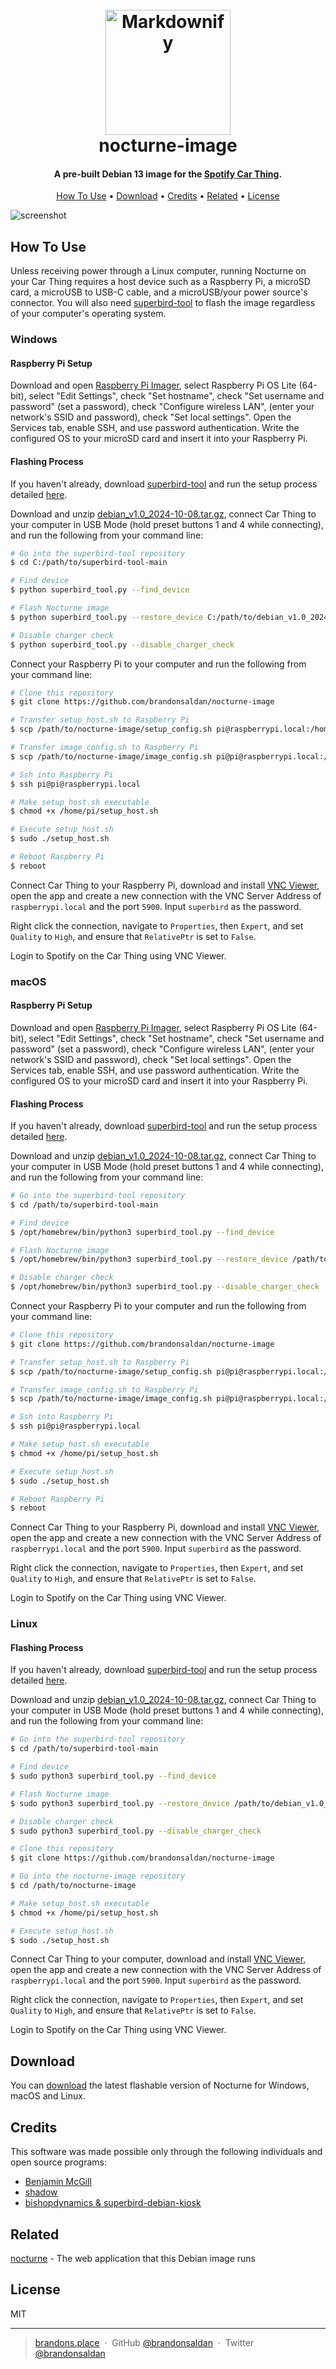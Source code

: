 
<h1 align="center">
  <br>
  <a href="http://www.amitmerchant.com/electron-markdownify"><img src="https://raw.githubusercontent.com/brandonsaldan/nocturne-image/refs/heads/main/pictures/nocturne-logo.png" alt="Markdownify" width="200"></a>
  <br>
  nocturne-image
  <br>
</h1>

<h4 align="center">A pre-built Debian 13 image for the <a href="https://carthing.spotify.com/" target="_blank">Spotify Car Thing</a>.</h4>

<p align="center">
  <a href="#how-to-use">How To Use</a> •
  <a href="#download">Download</a> •
  <a href="#credits">Credits</a> •
  <a href="#related">Related</a> •
  <a href="#license">License</a>
</p>

![screenshot](https://raw.githubusercontent.com/brandonsaldan/nocturne-image/refs/heads/main/pictures/nocturne-1.png)

## How To Use

Unless receiving power through a Linux computer, running Nocturne on your Car Thing requires a host device such as a Raspberry Pi, a microSD card, a microUSB to USB-C cable, and a microUSB/your power source's connector. You will also need [superbird-tool](https://github.com/bishopdynamics/superbird-tool) to flash the image regardless of your computer's operating system.

### Windows

#### Raspberry Pi Setup

Download and open [Raspberry Pi Imager](https://downloads.raspberrypi.org/imager/imager_latest.dmg), select Raspberry Pi OS Lite (64-bit), select "Edit Settings", check "Set hostname", check "Set username and password" (set a password), check "Configure wireless LAN", (enter your network's SSID and password), check "Set local settings". Open the Services tab, enable SSH, and use password authentication. Write the configured OS to your microSD card and insert it into your Raspberry Pi.

#### Flashing Process

If you haven't already, download [superbird-tool](https://github.com/bishopdynamics/superbird-tool) and run the setup process detailed [here](https://github.com/bishopdynamics/superbird-tool?tab=readme-ov-file#supported-platforms).

Download and unzip [debian_v1.0_2024-10-08.tar.gz](TBD), connect Car Thing to your computer in USB Mode (hold preset buttons 1 and 4 while connecting), and run the following from your command line:

```bash
# Go into the superbird-tool repository
$ cd C:/path/to/superbird-tool-main

# Find device
$ python superbird_tool.py --find_device

# Flash Nocturne image
$ python superbird_tool.py --restore_device C:/path/to/debian_v1.0_2024-10-08

# Disable charger check
$ python superbird_tool.py --disable_charger_check
```

Connect your Raspberry Pi to your computer and run the following from your command line:

```bash
# Clone this repository
$ git clone https://github.com/brandonsaldan/nocturne-image

# Transfer setup_host.sh to Raspberry Pi
$ scp /path/to/nocturne-image/setup_config.sh pi@raspberrypi.local:/home/pi/

# Transfer image_config.sh to Raspberry Pi
$ scp /path/to/nocturne-image/image_config.sh pi@pi@raspberrypi.local:/home/pi/

# Ssh into Raspberry Pi
$ ssh pi@pi@raspberrypi.local

# Make setup_host.sh executable
$ chmod +x /home/pi/setup_host.sh

# Execute setup_host.sh
$ sudo ./setup_host.sh

# Reboot Raspberry Pi
$ reboot
```

Connect Car Thing to your Raspberry Pi, download and install [VNC Viewer](https://www.realvnc.com/en/connect/download/viewer/), open the app and create a new connection with the VNC Server Address of `raspberrypi.local` and the port `5900`. Input `superbird` as the password.

Right click the connection, navigate to `Properties`, then `Expert`, and set `Quality` to `High`, and ensure that `RelativePtr` is set to `False`.

Login to Spotify on the Car Thing using VNC Viewer.

### macOS

#### Raspberry Pi Setup

Download and open [Raspberry Pi Imager](https://downloads.raspberrypi.org/imager/imager_latest.dmg), select Raspberry Pi OS Lite (64-bit), select "Edit Settings", check "Set hostname", check "Set username and password" (set a password), check "Configure wireless LAN", (enter your network's SSID and password), check "Set local settings". Open the Services tab, enable SSH, and use password authentication. Write the configured OS to your microSD card and insert it into your Raspberry Pi.

#### Flashing Process

If you haven't already, download [superbird-tool](https://github.com/bishopdynamics/superbird-tool) and run the setup process detailed [here](https://github.com/bishopdynamics/superbird-tool?tab=readme-ov-file#supported-platforms).

Download and unzip [debian_v1.0_2024-10-08.tar.gz](TBD), connect Car Thing to your computer in USB Mode (hold preset buttons 1 and 4 while connecting), and run the following from your command line:

```bash
# Go into the superbird-tool repository
$ cd /path/to/superbird-tool-main

# Find device
$ /opt/homebrew/bin/python3 superbird_tool.py --find_device

# Flash Nocturne image
$ /opt/homebrew/bin/python3 superbird_tool.py --restore_device /path/to/debian_v1.0_2024-10-08

# Disable charger check
$ /opt/homebrew/bin/python3 superbird_tool.py --disable_charger_check
```

Connect your Raspberry Pi to your computer and run the following from your command line:

```bash
# Clone this repository
$ git clone https://github.com/brandonsaldan/nocturne-image

# Transfer setup_host.sh to Raspberry Pi
$ scp /path/to/nocturne-image/setup_config.sh pi@pi@raspberrypi.local:/home/pi/

# Transfer image_config.sh to Raspberry Pi
$ scp /path/to/nocturne-image/image_config.sh pi@pi@raspberrypi.local:/home/pi/

# Ssh into Raspberry Pi
$ ssh pi@pi@raspberrypi.local

# Make setup_host.sh executable
$ chmod +x /home/pi/setup_host.sh

# Execute setup_host.sh
$ sudo ./setup_host.sh

# Reboot Raspberry Pi
$ reboot
```

Connect Car Thing to your Raspberry Pi, download and install [VNC Viewer](https://www.realvnc.com/en/connect/download/viewer/), open the app and create a new connection with the VNC Server Address of `raspberrypi.local` and the port `5900`. Input `superbird` as the password.

Right click the connection, navigate to `Properties`, then `Expert`, and set `Quality` to `High`, and ensure that `RelativePtr` is set to `False`.

Login to Spotify on the Car Thing using VNC Viewer.

### Linux

#### Flashing Process

If you haven't already, download [superbird-tool](https://github.com/bishopdynamics/superbird-tool) and run the setup process detailed [here](https://github.com/bishopdynamics/superbird-tool?tab=readme-ov-file#supported-platforms).

Download and unzip [debian_v1.0_2024-10-08.tar.gz](TBD), connect Car Thing to your computer in USB Mode (hold preset buttons 1 and 4 while connecting), and run the following from your command line:

```bash
# Go into the superbird-tool repository
$ cd /path/to/superbird-tool-main

# Find device
$ sudo python3 superbird_tool.py --find_device

# Flash Nocturne image
$ sudo python3 superbird_tool.py --restore_device /path/to/debian_v1.0_2024-10-08

# Disable charger check
$ sudo python3 superbird_tool.py --disable_charger_check

# Clone this repository
$ git clone https://github.com/brandonsaldan/nocturne-image

# Go into the nocturne-image repository
$ cd /path/to/nocturne-image

# Make setup_host.sh executable
$ chmod +x /home/pi/setup_host.sh

# Execute setup_host.sh
$ sudo ./setup_host.sh
```

Connect Car Thing to your computer, download and install [VNC Viewer](https://www.realvnc.com/en/connect/download/viewer/), open the app and create a new connection with the VNC Server Address of `raspberrypi.local` and the port `5900`. Input `superbird` as the password.

Right click the connection, navigate to `Properties`, then `Expert`, and set `Quality` to `High`, and ensure that `RelativePtr` is set to `False`.

Login to Spotify on the Car Thing using VNC Viewer.

## Download

You can [download](https://github.com/brandonsaldan/releases/TBD) the latest flashable version of Nocturne for Windows, macOS and Linux.

## Credits

This software was made possible only through the following individuals and open source programs:

- [Benjamin McGill](https://www.linkedin.com/in/benjamin-mcgill/)
- [shadow](https://github.com/68p)
- [bishopdynamics & superbird-debian-kiosk](https://github.com/bishopdynamics/superbird-debian-kiosk)

## Related

[nocturne](https://github.com/brandonsaldan/nocturne) - The web application that this Debian image runs

## License

MIT

---

> [brandons.place](https://brandons.place/) &nbsp;&middot;&nbsp;
> GitHub [@brandonsaldan](https://github.com/brandonsaldan) &nbsp;&middot;&nbsp;
> Twitter [@brandonsaldan](https://twitter.com/brandonsaldan)

